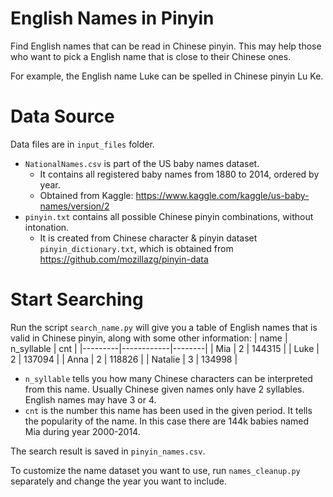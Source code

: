 # English Names in Pinyin
Find English names that can be read in Chinese pinyin. This may help those who want to pick a English name that is close to their Chinese ones.

For example, the English name Luke can be spelled in Chinese pinyin Lu Ke.

# Data Source
Data files are in ```input_files``` folder.
- ```NationalNames.csv``` is part of the US baby names dataset.
  - It contains all registered baby names from 1880 to 2014, ordered by year.
  - Obtained from Kaggle: https://www.kaggle.com/kaggle/us-baby-names/version/2
- ```pinyin.txt``` contains all possible Chinese pinyin combinations, without intonation.
  - It is created from Chinese character & pinyin dataset ```pinyin_dictionary.txt```, which is obtained from https://github.com/mozillazg/pinyin-data
  
# Start Searching
Run the script ```search_name.py``` will give you a table of English names that is valid in Chinese pinyin, along with some other information:
| name    | n_syllable | cnt    |
|---------|------------|--------|
| Mia     | 2          | 144315 |
| Luke    | 2          | 137094 |
| Anna    | 2          | 118826 |
| Natalie | 3          | 134998 |
- ```n_syllable``` tells you how many Chinese characters can be interpreted from this name. Usually Chinese given names only have 2 syllables. English names may have 3 or 4.
- ```cnt``` is the number this name has been used in the given period. It tells the popularity of the name. In this case there are 144k babies named Mia during year 2000-2014.

The search result is saved in ```pinyin_names.csv```.

To customize the name dataset you want to use, run ```names_cleanup.py``` separately and change the year you want to include.
